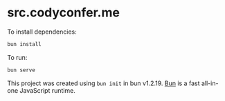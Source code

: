 # src.codyconfer.me

To install dependencies:

```bash
bun install
```

To run:

```bash
bun serve
```

This project was created using `bun init` in bun v1.2.19. [Bun](https://bun.com) is a fast all-in-one JavaScript runtime.
